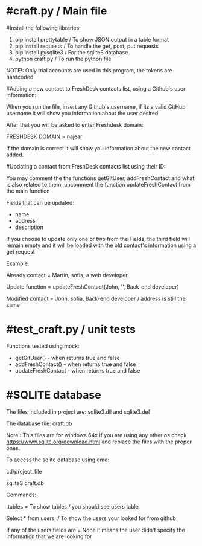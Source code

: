 <h1>#craft.py / Main file</h1>

#Install the following libraries:
1. pip install prettytable / To show JSON output in a table format
2. pip install requests / To handle the get, post, put requests
3. pip install pysqlite3 / For the sqlite3 database 
4. python craft.py / To run the python file

NOTE!: Only trial accounts are used in this program, the tokens are hardcoded


#Adding a new contact to FreshDesk contacts list, using a Github's user information:

When you run the file, insert any Github's username, if its a valid GitHub username it will show you information about the user desired.

After that you will be asked to enter Freshdesk domain:

FRESHDESK DOMAIN = najear

If the domain is correct it will show you information about the new contact added.

#Updating a contact from FreshDesk contacts list using their ID:

You may comment the the functions getGitUser, addFreshContact and what is also related to them, uncomment the function updateFreshContact from the main function

Fields that can be updated:
 * name
 * address
 * description 
 
 If you choose to update only one or two from the Fields, the third field will remain empty and it will be loaded with the old contact's information using a get request
 
 Example: 
 
 Already contact = Martin, sofia, a web developer
 
 Update function = updateFreshContact(John, '', Back-end developer)
 
 Modified contact = John, sofia, Back-end developer / address is still the same
 
 <h1>#test_craft.py / unit tests</h1>
 
 Functions tested using mock:
 * getGitUser() - when returns true and false
 * addFreshContact() - when returns true and false
 * updateFreshContact - when returns true and false
 
 
<h1>#SQLITE database</h1>
The files included in project are: sqlite3.dll and sqlite3.def

The database file: craft.db

Note!: This files are for windows 64x if you are using any other os check https://www.sqlite.org/download.html and replace the files with the proper ones.

To access the sqlite database using cmd:

cd/project_file

sqlite3 craft.db 

Commands:

.tables = To show tables / you should see users table

Select * from users; / To show the users your looked for from github

If any of the users fields are = None it means the user didn't specify the information that we are looking for 





